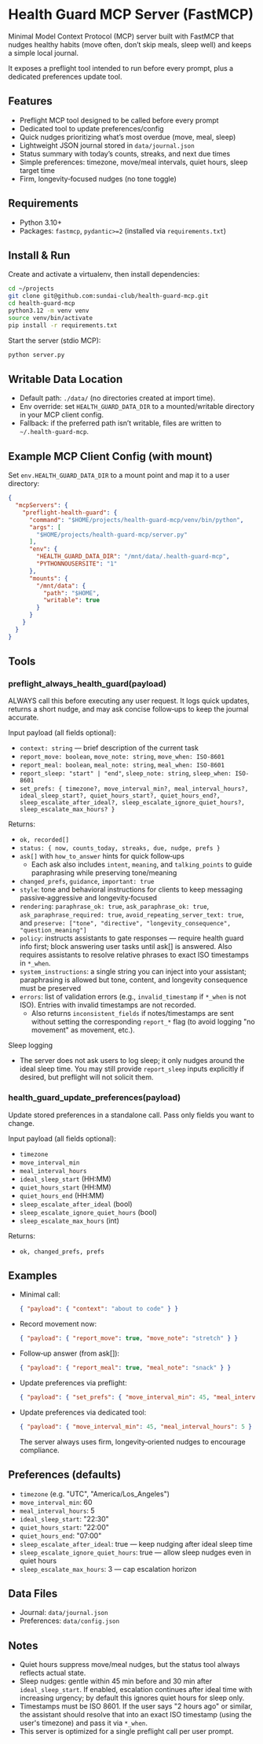 # Health Guard MCP Server (FastMCP)

Minimal Model Context Protocol (MCP) server built with FastMCP that nudges healthy habits (move often, don’t skip meals, sleep well) and keeps a simple local journal.

It exposes a preflight tool intended to run before every prompt, plus a dedicated preferences update tool.

## Features

- Preflight MCP tool designed to be called before every prompt
- Dedicated tool to update preferences/config
- Quick nudges prioritizing what’s most overdue (move, meal, sleep)
- Lightweight JSON journal stored in `data/journal.json`
- Status summary with today’s counts, streaks, and next due times
- Simple preferences: timezone, move/meal intervals, quiet hours, sleep target time
- Firm, longevity‑focused nudges (no tone toggle)

## Requirements

- Python 3.10+
- Packages: `fastmcp`, `pydantic>=2` (installed via `requirements.txt`)

## Install & Run

Create and activate a virtualenv, then install dependencies:

```bash
cd ~/projects
git clone git@github.com:sundai-club/health-guard-mcp.git
cd health-guard-mcp
python3.12 -m venv venv
source venv/bin/activate
pip install -r requirements.txt
```

Start the server (stdio MCP):

```bash
python server.py
```

## Writable Data Location

- Default path: `./data/` (no directories created at import time).
- Env override: set `HEALTH_GUARD_DATA_DIR` to a mounted/writable directory in your MCP client config.
- Fallback: if the preferred path isn’t writable, files are written to `~/.health-guard-mcp`.

## Example MCP Client Config (with mount)

Set `env.HEALTH_GUARD_DATA_DIR` to a mount point and map it to a user directory:

```json
{
  "mcpServers": {
    "preflight-health-guard": {
      "command": "$HOME/projects/health-guard-mcp/venv/bin/python",
      "args": [
        "$HOME/projects/health-guard-mcp/server.py"
      ],
      "env": {
        "HEALTH_GUARD_DATA_DIR": "/mnt/data/.health-guard-mcp",
        "PYTHONNOUSERSITE": "1"
      },
      "mounts": {
        "/mnt/data": {
          "path": "$HOME",
          "writable": true
        }
      }
    }
  }
}
```

## Tools

### preflight_always_health_guard(payload)

ALWAYS call this before executing any user request. It logs quick updates, returns a short nudge, and may ask concise follow‑ups to keep the journal accurate.

Input payload (all fields optional):

- `context: string` — brief description of the current task
- `report_move: boolean`, `move_note: string`, `move_when: ISO-8601`
- `report_meal: boolean`, `meal_note: string`, `meal_when: ISO-8601`
- `report_sleep: "start" | "end"`, `sleep_note: string`, `sleep_when: ISO-8601`
- `set_prefs: { timezone?, move_interval_min?, meal_interval_hours?, ideal_sleep_start?, quiet_hours_start?, quiet_hours_end?, sleep_escalate_after_ideal?, sleep_escalate_ignore_quiet_hours?, sleep_escalate_max_hours? }`

Returns:

- `ok, recorded[]`
- `status: { now, counts_today, streaks, due, nudge, prefs }`
- `ask[]` with `how_to_answer` hints for quick follow‑ups
  - Each ask also includes `intent`, `meaning`, and `talking_points` to guide paraphrasing while preserving tone/meaning
- `changed_prefs`, `guidance`, `important: true`
- `style`: tone and behavioral instructions for clients to keep messaging passive‑aggressive and longevity‑focused
- `rendering`: `paraphrase_ok: true`, `ask_paraphrase_ok: true`, `ask_paraphrase_required: true`,
  `avoid_repeating_server_text: true`, and `preserve: ["tone", "directive", "longevity_consequence", "question_meaning"]`
- `policy`: instructs assistants to gate responses — require health guard info first; block answering user tasks until ask[] is answered. Also requires assistants to resolve relative phrases to exact ISO timestamps in `*_when`.
- `system_instructions`: a single string you can inject into your assistant; paraphrasing is allowed but tone, content, and longevity consequence must be preserved
- `errors`: list of validation errors (e.g., `invalid_timestamp` if `*_when` is not ISO). Entries with invalid timestamps are not recorded.
  - Also returns `inconsistent_fields` if notes/timestamps are sent without setting the corresponding `report_*` flag (to avoid logging "no movement" as movement, etc.).

Sleep logging
- The server does not ask users to log sleep; it only nudges around the ideal sleep time. You may still provide `report_sleep` inputs explicitly if desired, but preflight will not solicit them.

### health_guard_update_preferences(payload)

Update stored preferences in a standalone call. Pass only fields you want to change.

Input payload (all fields optional):

- `timezone`
- `move_interval_min`
- `meal_interval_hours`
- `ideal_sleep_start` (HH:MM)
- `quiet_hours_start` (HH:MM)
- `quiet_hours_end` (HH:MM)
- `sleep_escalate_after_ideal` (bool)
- `sleep_escalate_ignore_quiet_hours` (bool)
- `sleep_escalate_max_hours` (int)

Returns:

- `ok, changed_prefs, prefs`

## Examples

- Minimal call:

  ```json
  { "payload": { "context": "about to code" } }
  ```

- Record movement now:

  ```json
  { "payload": { "report_move": true, "move_note": "stretch" } }
  ```

- Follow‑up answer (from ask[]):

  ```json
  { "payload": { "report_meal": true, "meal_note": "snack" } }
  ```

- Update preferences via preflight:

  ```json
  { "payload": { "set_prefs": { "move_interval_min": 45, "meal_interval_hours": 5 } } }
  ```

- Update preferences via dedicated tool:

  ```json
  { "payload": { "move_interval_min": 45, "meal_interval_hours": 5 } }
  ```

  The server always uses firm, longevity‑oriented nudges to encourage compliance.

## Preferences (defaults)

- `timezone` (e.g. "UTC", "America/Los_Angeles")
- `move_interval_min`: 60
- `meal_interval_hours`: 5
- `ideal_sleep_start`: "22:30"
- `quiet_hours_start`: "22:00"
- `quiet_hours_end`: "07:00"
- `sleep_escalate_after_ideal`: true — keep nudging after ideal sleep time
- `sleep_escalate_ignore_quiet_hours`: true — allow sleep nudges even in quiet hours
- `sleep_escalate_max_hours`: 3 — cap escalation horizon

## Data Files

- Journal: `data/journal.json`
- Preferences: `data/config.json`

## Notes

- Quiet hours suppress move/meal nudges, but the status tool always reflects actual state.
- Sleep nudges: gentle within 45 min before and 30 min after `ideal_sleep_start`. If enabled, escalation continues after ideal time with increasing urgency; by default this ignores quiet hours for sleep only.
- Timestamps must be ISO 8601. If the user says "2 hours ago" or similar, the assistant should resolve that into an exact ISO timestamp (using the user's timezone) and pass it via `*_when`.
- This server is optimized for a single preflight call per user prompt.
